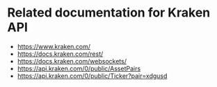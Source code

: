 
Related documentation for Kraken API
===

* https://www.kraken.com/
* https://docs.kraken.com/rest/
* https://docs.kraken.com/websockets/
* https://api.kraken.com/0/public/AssetPairs
*  https://api.kraken.com/0/public/Ticker?pair=xdgusd 